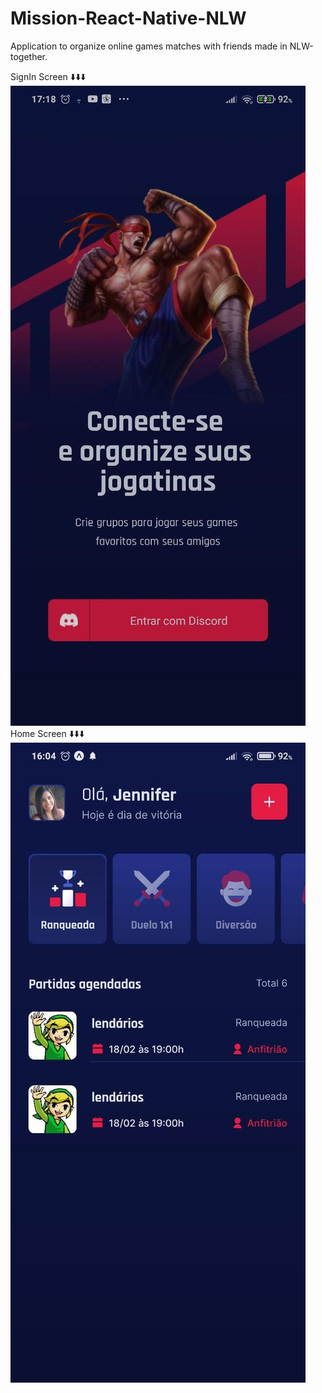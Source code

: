 # Mission-React-Native-NLW

Application to organize online games matches with friends made in NLW-together.

SignIn Screen ⬇️⬇️⬇️
<br>
![ScreenShot](https://github.com/Jenny-2021/imageshost/blob/3a81f3e9261ac8b76211fac673cdb958b269393f/SignIn%20Screen2.jpg)
<br>
Home Screen ⬇️⬇️⬇️
<br>
![ScreenShot](https://github.com/Jenny-2021/imageshost/blob/01f54f113e4f252204e57c1e62eb6b7d3524ae16/GameplayScreenshots/Home%20screen%20V2.jpg)
